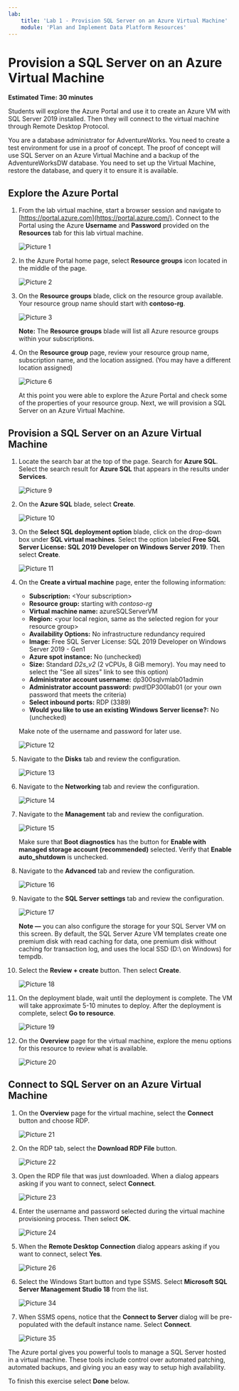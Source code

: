 ```yaml
---
lab:
    title: 'Lab 1 - Provision SQL Server on an Azure Virtual Machine'
    module: 'Plan and Implement Data Platform Resources'
---
```


# Provision a SQL Server on an Azure Virtual Machine

**Estimated Time: 30 minutes**

Students will explore the Azure Portal and use it to create an Azure VM with SQL Server 2019 installed. Then they will connect to the virtual machine through Remote Desktop Protocol.

You are a database administrator for AdventureWorks. You need to create a test environment for use in a proof of concept. The proof of concept will use SQL Server on an Azure Virtual Machine and a backup of the AdventureWorksDW database. You need to set up the Virtual Machine, restore the database, and query it to ensure it is available.

## Explore the Azure Portal

1. From the lab virtual machine, start a browser session and navigate to [https://portal.azure.com](https://portal.azure.com/). Connect to the Portal using the Azure **Username** and **Password** provided on the **Resources** tab for this lab virtual machine.

    ![Picture 1](../images/dp-300-module-01-lab-01.png)

1. In the Azure Portal home page, select **Resource groups** icon located in the middle of the page.

    ![Picture 2](../images/dp-300-module-01-lab-02.png)

1. On the **Resource groups** blade, click on the resource group available. Your resource group name should start with **contoso-rg**.

    ![Picture 3](../images/dp-300-module-01-lab-03.png)

    **Note:** The **Resource groups** blade will list all Azure resource groups within your  subscriptions.

1. On the **Resource group** page, review your resource group name, subscription name, and the location assigned. (You may have a different location assigned)

    ![Picture 6](../images/dp-300-module-01-lab-06.png)

    At this point you were able to explore the Azure Portal and check some of the properties of your resource group. Next, we will provision a SQL Server on an Azure Virtual Machine.

## Provision a SQL Server on an Azure Virtual Machine

1. Locate the search bar at the top of the page. Search for **Azure SQL**. Select the search result for **Azure SQL** that appears in the results under **Services**.

    ![Picture 9](../images/dp-300-module-01-lab-09.png)

1. On the **Azure SQL** blade, select **Create**.

    ![Picture 10](../images/dp-300-module-01-lab-10.png)

1. On the **Select SQL deployment option** blade, click on the drop-down box under **SQL virtual machines**. Select the option labeled **Free SQL Server License: SQL 2019 Developer on Windows Server 2019**. Then select **Create**.

    ![Picture 11](../images/dp-300-module-01-lab-11.png)

1. On the **Create a virtual machine** page, enter the following information:

    - **Subscription:** &lt;Your subscription&gt;
    - **Resource group:** starting with *contoso-rg*
    - **Virtual machine name:**  azureSQLServerVM
    - **Region:** &lt;your local region, same as the selected region for your resource group&gt;
    - **Availability Options:** No infrastructure redundancy required
    - **Image:** Free SQL Server License: SQL 2019 Developer on Windows Server 2019 - Gen1
    - **Azure spot instance:** No (unchecked)
    - **Size:** Standard *D2s_v2* (2 vCPUs, 8 GiB memory). You may need to select the "See all sizes" link to see this option)
    - **Administrator account username:** dp300sqlvmlab01admin
    - **Administrator account password:** pwd!DP300lab01 (or your own password that meets the criteria)
    - **Select inbound ports:** RDP (3389)
    - **Would you like to use an existing Windows Server license?:** No (unchecked)

    Make note of the username and password for later use.

    ![Picture 12](../images/dp-300-module-01-lab-12.png)

1. Navigate to the **Disks** tab and review the configuration.

    ![Picture 13](../images/dp-300-module-01-lab-13.png)

1. Navigate to the **Networking** tab and review the configuration.

    ![Picture 14](../images/dp-300-module-01-lab-14.png)

1. Navigate to the **Management** tab and review the configuration.

    ![Picture 15](../images/dp-300-module-01-lab-15.png)

    Make sure that **Boot diagnostics** has the button for **Enable with managed storage account (recommended)** selected.
    Verify that **Enable auto_shutdown** is unchecked.

1. Navigate to the **Advanced** tab and review the configuration.

    ![Picture 16](../images/dp-300-module-01-lab-16.png)

1. Navigate to the **SQL Server settings** tab and review the configuration.

    ![Picture 17](../images/dp-300-module-01-lab-17.png)

    **Note —** you can also configure the storage for your SQL Server VM on this screen. By default, the SQL Server Azure VM templates create one premium disk with read caching for data, one premium disk without caching for transaction log, and uses the local SSD (D:\ on Windows) for tempdb.

1. Select the **Review + create** button. Then select **Create**.

    ![Picture 18](../images/dp-300-module-01-lab-18.png)

1. On the deployment blade, wait until the deployment is complete. The VM will take approximate 5-10 minutes to deploy. After the deployment is complete, select  **Go to resource**.

    ![Picture 19](../images/dp-300-module-01-lab-19.png)

1. On the **Overview** page for the virtual machine, explore the menu options for this resource to review what is available.

    ![Picture 20](../images/dp-300-module-01-lab-20.png)

## Connect to SQL Server on an Azure Virtual Machine

1. On the **Overview** page for the virtual machine, select the **Connect** button and choose RDP.

    ![Picture 21](../images/dp-300-module-01-lab-21.png)

1. On the RDP tab, select the **Download RDP File** button.

    ![Picture 22](../images/dp-300-module-01-lab-22.png)

1. Open the RDP file that was just downloaded. When a dialog appears asking if you want to connect, select **Connect**.

    ![Picture 23](../images/dp-300-module-01-lab-23.png)

1. Enter the username and password selected during the virtual machine provisioning process. Then select **OK**.

    ![Picture 24](../images/dp-300-module-01-lab-24.png)

1. When the **Remote Desktop Connection** dialog appears asking if you want to connect, select **Yes**.

    ![Picture 26](../images/dp-300-module-01-lab-26.png)

1. Select the Windows Start button and type SSMS. Select **Microsoft SQL Server Management Studio 18** from the list.  

    ![Picture 34](../images/dp-300-module-01-lab-34.png)

1. When SSMS opens, notice that the **Connect to Server** dialog will be pre-populated with the default instance name. Select **Connect**.

    ![Picture 35](../images/dp-300-module-01-lab-35.png)

The Azure portal gives you powerful tools to manage a SQL Server hosted in a virtual machine. These tools include control over automated patching, automated backups, and giving you an easy way to setup high availability.

To finish this exercise select **Done** below.
